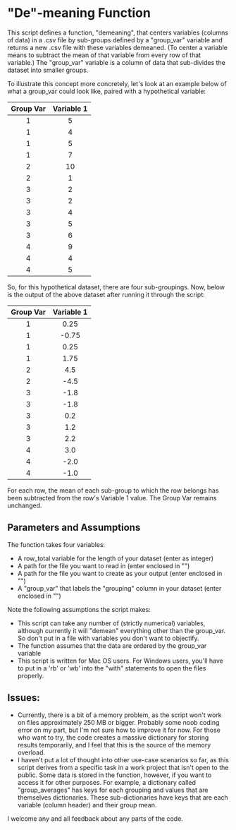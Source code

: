 # "De"-meaning Function

This script defines a function, "demeaning", that centers variables (columns of data) in a .csv file by sub-groups defined by a "group\_var" variable and returns a new .csv file with these variables demeaned. (To center a variable means to subtract the mean of that variable from every row of that variable.) The "group\_var" variable is a column of data that sub-divides the dataset into smaller groups. 

To illustrate this concept more concretely, let's look at an example below of what a group\_var could look like, paired with a hypothetical variable:

|Group Var|Variable 1|
|:-------:|:--------:|
|1|5|
|1|4|
|1|5|
|1|7|
|2|10|
|2|1|
|3|2|
|3|2|
|3|4|
|3|5|
|3|6|
|4|9|
|4|4|
|4|5|

So, for this hypothetical dataset, there are four sub-groupings. Now, below is the output of the above dataset after running it through the script:

|Group Var|Variable 1|
|:-------:|:--------:|
|1|0.25|
|1|-0.75|
|1|0.25|
|1|1.75|
|2|4.5|
|2|-4.5|
|3|-1.8|
|3|-1.8|
|3|0.2|
|3|1.2|
|3|2.2|
|4|3.0|
|4|-2.0|
|4|-1.0|

For each row, the mean of each sub-group to which the row belongs has been subtracted from the row's Variable 1 value. The Group Var remains unchanged. 

## Parameters and Assumptions

The function takes four variables:

* A row\_total variable for the length of your dataset (enter as integer)
* A path for the file you want to read in (enter enclosed in "")
* A path for the file you want to create as your output (enter enclosed in "")
* A "group\_var" that labels the "grouping" column in your dataset (enter enclosed in "")

Note the following assumptions the script makes:

* This script can take any number of (strictly numerical) variables, although currently it will "demean" everything other than the group\_var. So don't put in a file with variables you don't want to objectify. 
* The function assumes that the data are ordered by the group\_var variable
* This script is written for Mac OS users. For Windows users, you'll have to put in a 'rb' or 'wb' into the "with" statements to open the files properly.

## Issues:

* Currently, there is a bit of a memory problem, as the script won't work on files approximately 250 MB or bigger. Probably some noob coding error on my part, but I'm not sure how to improve it for now. For those who want to try, the code creates a massive dictionary for storing results temporarily, and I feel that this is the source of the memory overload. 
* I haven't put a lot of thought into other use-case scenarios so far, as this script derives from a specific task in a work project that isn't open to the public. Some data is stored in the function, however, if you want to access it for other purposes. For example, a dictionary called "group_averages" has keys for each grouping and values that are themselves dictionaries. These sub-dictionaries have keys that are each variable (column header) and their group mean. 

I welcome any and all feedback about any parts of the code. 

